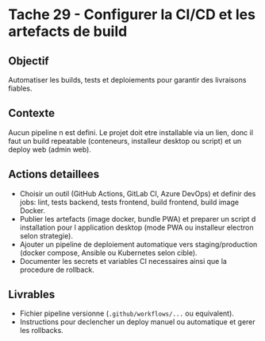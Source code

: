 # Tache 29 - Configurer la CI/CD et les artefacts de build

## Objectif
Automatiser les builds, tests et deploiements pour garantir des livraisons fiables.

## Contexte
Aucun pipeline n est defini. Le projet doit etre installable via un lien, donc il faut un build repeatable (conteneurs, installeur desktop ou script) et un deploy web (admin web).

## Actions detaillees
- Choisir un outil (GitHub Actions, GitLab CI, Azure DevOps) et definir des jobs: lint, tests backend, tests frontend, build frontend, build image Docker.
- Publier les artefacts (image docker, bundle PWA) et preparer un script d installation pour l application desktop (mode PWA ou installeur electron selon strategie).
- Ajouter un pipeline de deploiement automatique vers staging/production (docker compose, Ansible ou Kubernetes selon cible).
- Documenter les secrets et variables CI necessaires ainsi que la procedure de rollback.

## Livrables
- Fichier pipeline versionne (`.github/workflows/...` ou equivalent).
- Instructions pour declencher un deploy manuel ou automatique et gerer les rollbacks.
